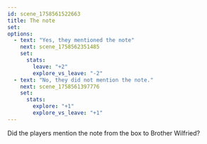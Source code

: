 ```yaml
---
id: scene_1758561522663
title: The note
set:
options:
  - text: "Yes, they mentioned the note"
    next: scene_1758562351485
    set:
      stats:
        leave: "+2"
        explore_vs_leave: "-2"
  - text: "No, they did not mention the note."
    next: scene_1758561397776
    set:
      stats:
        explore: "+1"
        explore_vs_leave: "+1"
---
```


Did the players mention the note from the box to Brother Wilfried?